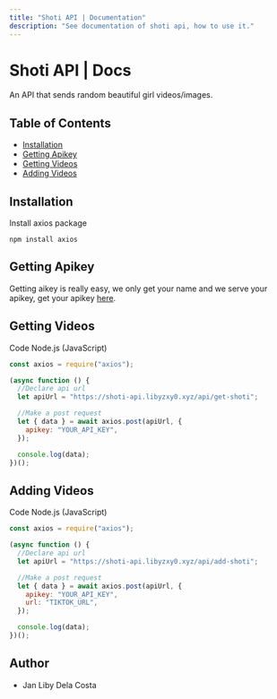 ```yaml
---
title: "Shoti API | Documentation"
description: "See documentation of shoti api, how to use it."
---
```


# Shoti API | Docs

An API that sends random beautiful girl videos/images.

## Table of Contents

- [Installation](#installation)
- [Getting Apikey](#getting-apikey)
- [Getting Videos](#getting-videos)
- [Adding Videos](#adding-videos)

## Installation

Install axios package

```shell
npm install axios
```

## Getting Apikey

Getting aikey is really easy, we only get your name and we serve your apikey, get your apikey [here](/).

## Getting Videos

Code Node.js (JavaScript)

```js
const axios = require("axios");

(async function () {
  //Declare api url
  let apiUrl = "https://shoti-api.libyzxy0.xyz/api/get-shoti";

  //Make a post request
  let { data } = await axios.post(apiUrl, {
    apikey: "YOUR_API_KEY",
  });

  console.log(data);
})();
```

## Adding Videos

Code Node.js (JavaScript)

```js
const axios = require("axios");

(async function () {
  //Declare api url
  let apiUrl = "https://shoti-api.libyzxy0.xyz/api/add-shoti";

  //Make a post request
  let { data } = await axios.post(apiUrl, {
    apikey: "YOUR_API_KEY",
    url: "TIKTOK_URL",
  });

  console.log(data);
})();
```

## Author

- Jan Liby Dela Costa
